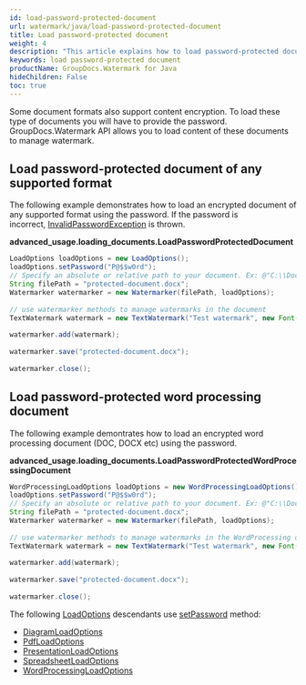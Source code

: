 ```yaml
---
id: load-password-protected-document
url: watermark/java/load-password-protected-document
title: Load password-protected document
weight: 4
description: "This article explains how to load password-protected document while using GroupDocs. Watermarks Java API."
keywords: load password-protected document
productName: GroupDocs.Watermark for Java
hideChildren: False
toc: true
---
```

Some document formats also support content encryption. To load these type of documents you will have to provide the password. GroupDocs.Watermark API allows you to load content of these documents to manage watermark.

## Load password-protected document of any supported format

The following example demonstrates how to load an encrypted document of any supported format using the password. If the password is incorrect, [InvalidPasswordException](https://reference.groupdocs.com/watermark/java/com.groupdocs.watermark.exceptions/InvalidPasswordException) is thrown.

**advanced\_usage.loading\_documents.LoadPasswordProtectedDocument**

```java
LoadOptions loadOptions = new LoadOptions();                                                                                   
loadOptions.setPassword("P@$$w0rd");                                                                                           
// Specify an absolute or relative path to your document. Ex: @"C:\\Docs\\protected-document.docx"
String filePath = "protected-document.docx";                                                                           
Watermarker watermarker = new Watermarker(filePath, loadOptions);                                                              
                                                                                                                               
// use watermarker methods to manage watermarks in the document                                                                
TextWatermark watermark = new TextWatermark("Test watermark", new Font("Arial", 12));                                          
                                                                                                                               
watermarker.add(watermark);                                                                                                    
                                                                                                                               
watermarker.save("protected-document.docx");                                                                          
                                                                                                                               
watermarker.close();                                                                                                         
```

## Load password-protected word processing document

The following example demontrates how to load an encrypted word processing document (DOC, DOCX etc) using the password.

**advanced\_usage.loading\_documents.LoadPasswordProtectedWordProcessingDocument**

```java
WordProcessingLoadOptions loadOptions = new WordProcessingLoadOptions();                                                       
loadOptions.setPassword("P@$$w0rd");                                                                                           
// Specify an absolute or relative path to your document. Ex: @"C:\\Docs\\protected-document.docx"
String filePath = "protected-document.docx";                                                                           
Watermarker watermarker = new Watermarker(filePath, loadOptions);                                                              
                                                                                                                               
// use watermarker methods to manage watermarks in the WordProcessing document                                                 
TextWatermark watermark = new TextWatermark("Test watermark", new Font("Arial", 12));                                          
                                                                                                                               
watermarker.add(watermark);                                                                                                    
                                                                                                                               
watermarker.save("protected-document.docx");                                                                          
                                                                                                                               
watermarker.close();                                                                                                         

```

The following [LoadOptions](https://reference.groupdocs.com/watermark/java/com.groupdocs.watermark.options/LoadOptions) descendants use [setPassword](https://reference.groupdocs.com/watermark/java/com.groupdocs.watermark.options/LoadOptions#setPassword(java.lang.String)) method:

*   [DiagramLoadOptions](https://reference.groupdocs.com/watermark/java/com.groupdocs.watermark.options/DiagramLoadOptions)
*   [PdfLoadOptions](https://reference.groupdocs.com/watermark/java/com.groupdocs.watermark.options/PdfLoadOptions)
*   [PresentationLoadOptions](https://reference.groupdocs.com/watermark/java/com.groupdocs.watermark.options/PresentationLoadOptions)
*   [SpreadsheetLoadOptions](https://reference.groupdocs.com/watermark/java/com.groupdocs.watermark.options/SpreadsheetLoadOptions)
*   [WordProcessingLoadOptions](https://reference.groupdocs.com/watermark/java/com.groupdocs.watermark.options/WordProcessingLoadOptions)

